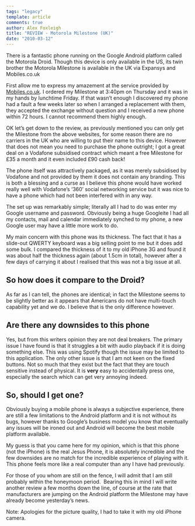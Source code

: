 ```yaml
---
tags: "legacy"
template: article 
comments: true 
author: Alex Foxleigh
title: "REVIEW - Motorola Milestone (UK)"
date: "2010-03-12"
---
```


There is a fantastic phone running on the Google Android platform called the Motorola Droid. Though this device is only available in the US, its twin brother the Motorola Milestone is available in the UK via Expansys and Mobiles.co.uk

First allow me to express my amazement at the service provided by [Mobiles.co.uk](http://www.mobiles.co.uk/). I ordered my Milestone at 3:40pm on Thursday and it was in my hands by lunchtime Friday. If that wasn’t enough I discovered my phone had a fault a few weeks later so when I arranged a replacement with them, they accepted the exchange without question and I received a new phone within 72 hours. I cannot recommend them highly enough.

OK let’s get down to the review, as previously mentioned you can only get the Milestone from the above websites, for some reason there are no carriers in the UK who are willing to put their name to this device. However that does not mean you need to purchase the phone outright; I got a great deal on a Vodafone subsidised contract which meant a free Milestone for £35 a month and it even included £90 cash back!

The phone itself was attractively packaged, as it was merely subsidised by Vodafone and not provided by them it does not contain any branding. This is both a blessing and a curse as I believe this phone would have worked really well with Vodafone’s ‘360’ social networking service but it was nice to have a phone which had not been interfered with in any way.

The set up was remarkably simple; literally all I had to do was enter my Google username and password. Obviously being a huge Googleite I had all my contacts, mail and calendar immediately synched to my phone, a new Google user may have a little more work to do.

My main concern with this phone was its thickness. The fact that it has a slide-out QWERTY keyboard was a big selling point to me but it does add some bulk. I compared the thickness of it to my old iPhone 3G and found it was about half the thickness again (about 1.5cm in total), however after a few days of carrying it about I realised that this was not a big issue at all.

## So how does it compare to the Droid?

As far as I can tell, the phones are identical; in fact the Milestone seems to be slightly better as it appears that Americans do not have multi-touch capability yet and we do. I believe that is the only difference however.

## Are there any downsides to this phone

Yes, but from this writers opinion they are not deal breakers. The primary issue I have found is that it struggles a bit with audio playback if it is doing something else. This was using Spotify though the issue may be limited to this application. The only other issue is that I am not keen on the fixed buttons. Not so much that they exist but the fact that they are touch sensitive instead of physical. It is **very** easy to accidentally press one, especially the search which can get very annoying indeed.

## So, should I get one?

Obviously buying a mobile phone is always a subjective experience, there are still a few limitations to the Android platform and it is not without its bugs, however thanks to Google’s business model you know that eventually any issues will be ironed out and Android will become the best mobile platform available.

My guess is that you came here for my opinion, which is that this phone (not the iPhone) is the real Jesus Phone, it is absolutely incredible and the few downsides are no match for the incredible experience of playing with it. This phone feels more like a real computer than any I have had previously.

For those of you whom are still on the fence, I will admit that I am still probably within the honeymoon period.  Bearing this in mind I will write another review a few months down the line, of course at the rate that manufacturers are jumping on the Android platform the Milestone may have already become yesterday’s news.

Note: Apologies for the picture quality, I had to take it with my old iPhone camera.
